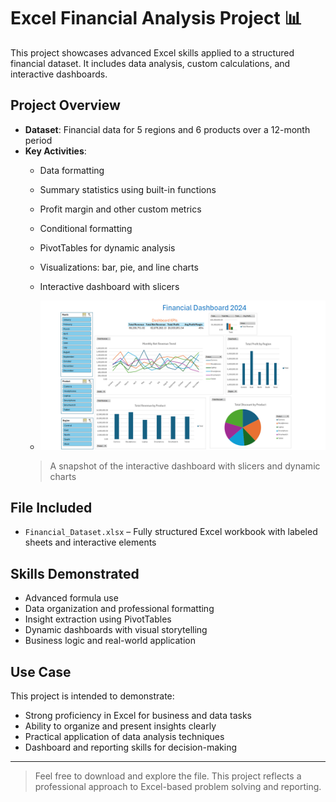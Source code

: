# Excel Financial Analysis Project 📊

This project showcases advanced Excel skills applied to a structured financial dataset. It includes data analysis, custom calculations, and interactive dashboards.

## Project Overview

- **Dataset**: Financial data for 5 regions and 6 products over a 12-month period
- **Key Activities**:
  - Data formatting
  - Summary statistics using built-in functions
  - Profit margin and other custom metrics
  - Conditional formatting
  - PivotTables for dynamic analysis
  - Visualizations: bar, pie, and line charts
  - Interactive dashboard with slicers
 
  - ![Dashboard Preview](Dashboard_Preview.png)
  > A snapshot of the interactive dashboard with slicers and dynamic charts


## File Included

- `Financial_Dataset.xlsx` – Fully structured Excel workbook with labeled sheets and interactive elements

## Skills Demonstrated

- Advanced formula use 
- Data organization and professional formatting
- Insight extraction using PivotTables
- Dynamic dashboards with visual storytelling
- Business logic and real-world application

## Use Case

This project is intended to demonstrate:
- Strong proficiency in Excel for business and data tasks
- Ability to organize and present insights clearly
- Practical application of data analysis techniques
- Dashboard and reporting skills for decision-making

---

> Feel free to download and explore the file. This project reflects a professional approach to Excel-based problem solving and reporting.
